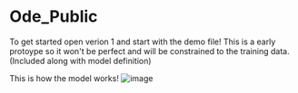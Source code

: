# Ode_Public

To get started open verion 1 and start with the demo file! This is a early protoype so it won't be perfect and will be constrained to the training data. (Included along with model definition)

This is how the model works!
![image](https://github.com/user-attachments/assets/42790bd3-66ba-4d52-904f-78e084c9a898)
